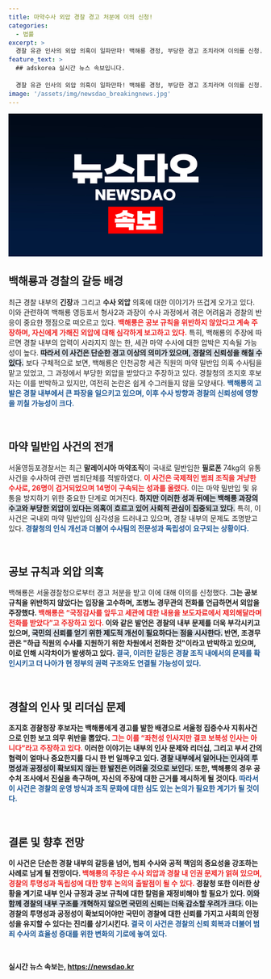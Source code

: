 ```yaml
---
title: 마약수사 외압 경찰 경고 처분에 이의 신청!
categories:
  - 법률
excerpt: >
  경찰 유관 인사의 외압 의혹이 일파만파! 백해룡 경정, 부당한 경고 조치라며 이의를 신청. 마약 밀반입 수사 과정에서의 숨겨진 진실이 드러날까? 이 사건의 전말을 놓치지 마세요!
feature_text: >
  ## adskorea 실시간 뉴스 속보입니다.

  경찰 유관 인사의 외압 의혹이 일파만파! 백해룡 경정, 부당한 경고 조치라며 이의를 신청. 마약 밀반입 수사 과정에서의 숨겨진 진실이 드러날까? 이 사건의 전말을 놓치지 마세요!
image: '/assets/img/newsdao_breakingnews.jpg'
---
```


<p><img src="/assets/img/newsdao_breakingnews.jpg" alt="adskorea 속보" /></p>

<h2 data-ke-size="size26">백해룡과 경찰의 갈등 배경</h2>

<p data-ke-size="size16">최근 경찰 내부의 <b>긴장</b>과 그리고 <b>수사 외압</b> 의혹에 대한 이야기가 뜨겁게 오가고 있다. 이와 관련하여 백해룡 영등포서 형사2과 과장이 수사 과정에서 겪은 어려움과 경찰의 반응이 중요한 쟁점으로 떠오르고 있다. <b><span style="color: #ee2323;">백해룡은 공보 규칙을 위반하지 않았다고 계속 주장하며, 자신에게 가해진 외압에 대해 심각하게 보고하고 있다.</span></b> 특히, 백해룡의 주장에 따르면 경찰 내부의 압력이 사라지지 않는 한, 세관 마약 수사에 대한 압박은 지속될 가능성이 높다. <b><span style="background-color: #21538527;">따라서 이 사건은 단순한 경고 이상의 의미가 있으며, 경찰의 신뢰성을 해칠 수 있다.</span></b> 보다 구체적으로 보면, 백해룡은 인천공항 세관 직원의 마약 밀반입 의혹 수사팀을 맡고 있었고, 그 과정에서 부당한 외압을 받았다고 주장하고 있다. 경찰청의 조지호 후보자는 이를 반박하고 있지만, 여전히 논란은 쉽게 수그러들지 않을 모양새다. <b><span style="color: #1a5490;">백해룡의 고발은 경찰 내부에서 큰 파장을 일으키고 있으며, 이후 수사 방향과 경찰의 신뢰성에 영향을 끼칠 가능성이 크다.</span></b></p>

<p data-ke-size="size16">&nbsp;</p>

<h2 data-ke-size="size26">마약 밀반입 사건의 전개</h2>

<p data-ke-size="size16">서울영등포경찰서는 최근 <b>말레이시아 마약조직</b>이 국내로 밀반입한 <b>필로폰</b> 74kg의 유통 사건을 수사하여 관련 범죄단체를 적발하였다. <b><span style="color: #ee2323;">이 사건은 국제적인 범죄 조직을 겨냥한 수사로, 26명이 검거되었으며 14명이 구속되는 성과를 올렸다.</span></b> 이는 마약 밀반입 및 유통을 방지하기 위한 중요한 단계로 여겨진다. <b><span style="background-color: #21538527;">하지만 이러한 성과 뒤에는 백해룡 과장의 수고와 부당한 외압이 있다는 의혹이 흐르고 있어 사회적 관심이 집중되고 있다.</span></b> 특히, 이 사건은 국내외 마약 밀반입의 심각성을 드러내고 있으며, 경찰 내부의 문제도 조명받고 있다. <b><span style="color: #1a5490;">경찰청의 인식 개선과 더불어 수사팀의 전문성과 독립성이 요구되는 상황이다.</span></b></p>

<p data-ke-size="size16">&nbsp;</p>

<h2 data-ke-size="size26">공보 규칙과 외압 의혹</h2>

<p data-ke-size="size16">백해룡은 서울경찰청으로부터 경고 처분을 받고 이에 대해 이의를 신청했다. <b>그는 공보 규칙을 위반하지 않았다는 입장을 고수하며, <b>조병노 경무관의 전화를 언급하면서 외압을 주장했다.</b> <b><span style="color: #ee2323;">백해룡은 “국정감사를 앞두고 세관에 대한 내용을 보도자료에서 제외해달라며 전화를 받았다”고 주장하고 있다.</span></b> 이와 같은 발언은 경찰의 내부 문제를 더욱 부각시키고 있으며, <b><span style="background-color: #21538527;">국민의 신뢰를 얻기 위한 제도적 개선이 필요하다는 점을 시사한다.</span></b> 반면, 조경무관은 "하급 직원의 수사를 지원하기 위한 차원에서 전화한 것"이라고 반박하고 있으며, 이로 인해 시각차이가 발생하고 있다. <b><span style="color: #1a5490;">결국, 이러한 갈등은 경찰 조직 내에서의 문제를 확인시키고 더 나아가 현 정부의 권력 구조와도 연결될 가능성이 있다.</span></b></p>

<p data-ke-size="size16">&nbsp;</p>

<h2 data-ke-size="size26">경찰의 인사 및 리더십 문제</h2>

<p data-ke-size="size16">조지호 경찰청장 후보자는 백해룡에게 경고를 발한 배경으로 서울청 집중수사 지휘사건으로 인한 보고 의무 위반을 뽑았다. <b><span style="color: #ee2323;">그는 이를 “좌천성 인사지만 결코 보복성 인사는 아니다”라고 주장하고 있다.</span></b> 이러한 이야기는 내부의 인사 문제와 리더십, 그리고 부서 간의 협력이 얼마나 중요한지를 다시 한 번 일깨우고 있다. <b><span style="background-color: #21538527;">경찰 내부에서 일어나는 인사의 투명성과 공정성이 확보되지 않는 한 발전은 어려울 것으로 보인다.</span></b> 또한, 백해룡의 경우 공수처 조사에서 진실을 촉구하며, 자신의 주장에 대한 근거를 제시하게 될 것이다. <b><span style="color: #1a5490;">따라서 이 사건은 경찰의 운영 방식과 조직 문화에 대한 심도 있는 논의가 필요한 계기가 될 것이다.</span></b></p>

<p data-ke-size="size16">&nbsp;</p>

<h2 data-ke-size="size26">결론 및 향후 전망</h2>

<p data-ke-size="size16">이 사건은 단순한 경찰 내부의 갈등을 넘어, <b>범죄 수사와 공적 책임</b>의 중요성을 강조하는 사례로 남게 될 전망이다. <b><span style="color: #ee2323;">백해룡의 주장은 수사 외압과 경찰 내 인권 문제가 얽혀 있으며, 경찰의 투명성과 독립성에 대한 향후 논의의 출발점이 될 수 있다.</span></b> 경찰청 또한 이러한 상황을 계기로 내부 인사 규정과 공보 규칙에 대한 칼럼을 재정비해야 할 필요가 있다. <b><span style="background-color: #21538527;">이와 함께 경찰의 내부 구조를 개혁하지 않으면 국민의 신뢰는 더욱 감소할 우려가 크다.</span></b> 이는 경찰의 투명성과 공정성이 확보되어야만 국민이 경찰에 대한 신뢰를 가지고 사회의 안정성을 유지할 수 있다는 진리를 상기시킨다. <b><span style="color: #1a5490;">결국 이 사건은 경찰의 신뢰 회복과 더불어 범죄 수사의 효율성 증대를 위한 변화의 기로에 놓여 있다.</span></b></p>

<p data-ke-size="size16">&nbsp;</p>
실시간 뉴스 속보는, <a href="https://newsdao.kr" rel="dofollow">https://newsdao.kr</a>


